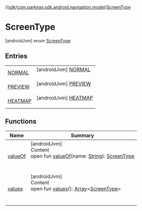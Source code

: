 //[sdk](../../../index.md)/[com.parknav.sdk.android.navigation.model](../index.md)/[ScreenType](index.md)



# ScreenType  
 [androidJvm] enum [ScreenType](index.md)   


## Entries  
  
| | |
|---|---|
| <a name="com.parknav.sdk.android.navigation.model/ScreenType.NORMAL///PointingToDeclaration/"></a>[NORMAL](-n-o-r-m-a-l/index.md)| <a name="com.parknav.sdk.android.navigation.model/ScreenType.NORMAL///PointingToDeclaration/"></a> [androidJvm] [NORMAL](-n-o-r-m-a-l/index.md)  <br>   <br>|
| <a name="com.parknav.sdk.android.navigation.model/ScreenType.PREVIEW///PointingToDeclaration/"></a>[PREVIEW](-p-r-e-v-i-e-w/index.md)| <a name="com.parknav.sdk.android.navigation.model/ScreenType.PREVIEW///PointingToDeclaration/"></a> [androidJvm] [PREVIEW](-p-r-e-v-i-e-w/index.md)  <br>   <br>|
| <a name="com.parknav.sdk.android.navigation.model/ScreenType.HEATMAP///PointingToDeclaration/"></a>[HEATMAP](-h-e-a-t-m-a-p/index.md)| <a name="com.parknav.sdk.android.navigation.model/ScreenType.HEATMAP///PointingToDeclaration/"></a> [androidJvm] [HEATMAP](-h-e-a-t-m-a-p/index.md)  <br>   <br>|


## Functions  
  
|  Name |  Summary | 
|---|---|
| <a name="com.parknav.sdk.android.navigation.model/ScreenType/valueOf/#java.lang.String/PointingToDeclaration/"></a>[valueOf](value-of.md)| <a name="com.parknav.sdk.android.navigation.model/ScreenType/valueOf/#java.lang.String/PointingToDeclaration/"></a>[androidJvm]  <br>Content  <br>open fun [valueOf](value-of.md)(name: [String](https://developer.android.com/reference/kotlin/java/lang/String.html)): [ScreenType](index.md)  <br><br><br>|
| <a name="com.parknav.sdk.android.navigation.model/ScreenType/values/#/PointingToDeclaration/"></a>[values](values.md)| <a name="com.parknav.sdk.android.navigation.model/ScreenType/values/#/PointingToDeclaration/"></a>[androidJvm]  <br>Content  <br>open fun [values](values.md)(): [Array](https://kotlinlang.org/api/latest/jvm/stdlib/kotlin/-array/index.html)<[ScreenType](index.md)>  <br><br><br>|

